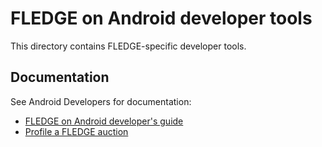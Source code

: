 # FLEDGE on Android developer tools
This directory contains FLEDGE-specific developer tools.

## Documentation 
See Android Developers for documentation:

* [FLEDGE on Android developer's guide](https://developer.android.com/design-for-safety/privacy-sandbox/guides/fledge)
* [Profile a FLEDGE auction](https://developer.android.com/design-for-safety/privacy-sandbox/guides/fledge/profiling)
